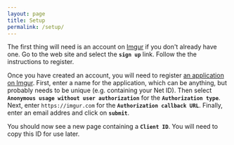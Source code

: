 ```yaml
---
layout: page
title: Setup
permalink: /setup/
---
```

The first thing will need is an account on [Imgur](https://imgur.com) if you don't already have one. Go to the web site and select the **`sign up`** link.
Follow the the instructions to register.

Once you have created an account, you will need to register [an application on Imgur](https://api.imgur.com/oauth2/addclient). First, enter a name
for the application, which can be anything, but probably needs to be unique (e.g. containing your Net ID). Then select 
**`Anonymous usage without user authorization`** for the **`Authorization type`**. Next, enter `https://imgur.com` for the 
**`Authorization callback URL`**. Finally, enter an email addres and click on **`submit`**.

You should now see a new page containing a **`Client ID`**. You will need to copy this ID for use later.
